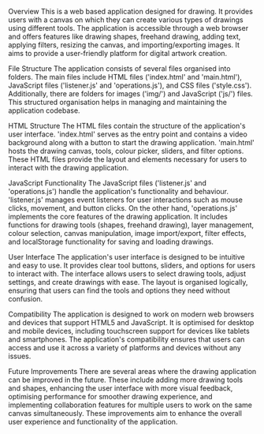 Overview
This is a web based application designed for drawing. It provides users with a canvas on which they can create various types of drawings using different tools. The application is accessible through a web browser and offers features like drawing shapes, freehand drawing, adding text, applying filters, resizing the canvas, and importing/exporting images. It aims to provide a user-friendly platform for digital artwork creation.

File Structure
The application consists of several files organised into folders. The main files include HTML files ('index.html' and 'main.html'), JavaScript files ('listener.js' and 'operations.js'), and CSS files ('style.css'). Additionally, there are folders for images ('img/') and JavaScript ('js/') files. This structured organisation helps in managing and maintaining the application codebase.

HTML Structure
The HTML files contain the structure of the application's user interface. 'index.html' serves as the entry point and contains a video background along with a button to start the drawing application. 'main.html' hosts the drawing canvas, tools, colour picker, sliders, and filter options. These HTML files provide the layout and elements necessary for users to interact with the drawing application.

JavaScript Functionality
The JavaScript files ('listener.js' and 'operations.js') handle the application's functionality and behaviour. 'listener.js' manages event listeners for user interactions such as mouse clicks, movement, and button clicks. On the other hand, 'operations.js' implements the core features of the drawing application. It includes functions for drawing tools (shapes, freehand drawing), layer management, colour selection, canvas manipulation, image import/export, filter effects, and localStorage functionality for saving and loading drawings.

User Interface
The application's user interface is designed to be intuitive and easy to use. It provides clear tool buttons, sliders, and options for users to interact with. The interface allows users to select drawing tools, adjust settings, and create drawings with ease. The layout is organised logically, ensuring that users can find the tools and options they need without confusion.

Compatibility
The application is designed to work on modern web browsers and devices that support HTML5 and JavaScript. It is optimised for desktop and mobile devices, including touchscreen support for devices like tablets and smartphones. The application's compatibility ensures that users can access and use it across a variety of platforms and devices without any issues.

Future Improvements
There are several areas where the drawing application can be improved in the future. These include adding more drawing tools and shapes, enhancing the user interface with more visual feedback, optimising performance for smoother drawing experience, and implementing collaboration features for multiple users to work on the same canvas simultaneously. These improvements aim to enhance the overall user experience and functionality of the application.
